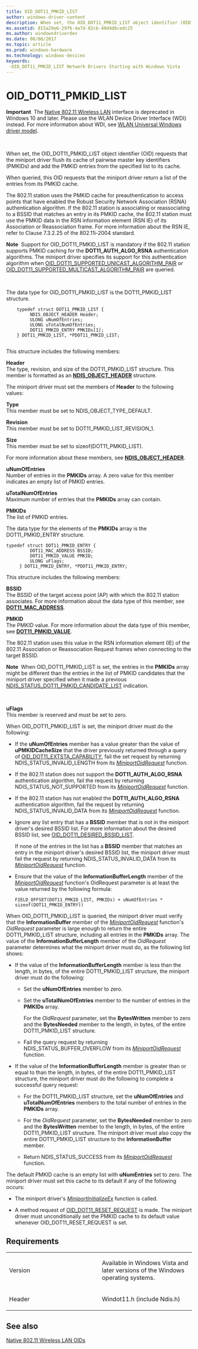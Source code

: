 ```yaml
---
title: OID_DOT11_PMKID_LIST
author: windows-driver-content
description: When set, the OID_DOT11_PMKID_LIST object identifier (OID) requests that the miniport driver flush its cache of pairwise master key identifiers (PMKIDs) and add the PMKID entries from the specified list to its cache.
ms.assetid: 815a29e6-29f6-4a7d-82cb-40d4d6cedc25
ms.author: windowsdriverdev
ms.date: 08/08/2017
ms.topic: article
ms.prod: windows-hardware
ms.technology: windows-devices
keywords: 
 -OID_DOT11_PMKID_LIST Network Drivers Starting with Windows Vista
---
```


# OID\_DOT11\_PMKID\_LIST


**Important**  The [Native 802.11 Wireless LAN](https://msdn.microsoft.com/library/windows/hardware/ff560690) interface is deprecated in Windows 10 and later. Please use the WLAN Device Driver Interface (WDI) instead. For more information about WDI, see [WLAN Universal Windows driver model](https://msdn.microsoft.com/library/windows/hardware/dn897672).

 

When set, the OID\_DOT11\_PMKID\_LIST object identifier (OID) requests that the miniport driver flush its cache of pairwise master key identifiers (PMKIDs) and add the PMKID entries from the specified list to its cache.

When queried, this OID requests that the miniport driver return a list of the entries from its PMKID cache.

The 802.11 station uses the PMKID cache for preauthentication to access points that have enabled the Robust Security Network Association (RSNA) authentication algorithm. If the 802.11 station is associating or reassociating to a BSSID that matches an entry in its PMKID cache, the 802.11 station must use the PMKID data in the RSN information element (RSN IE) of its Association or Reassociation frame. For more information about the RSN IE, refer to Clause 7.3.2.25 of the 802.11i-2004 standard.

**Note**  Support for OID\_DOT11\_PMKID\_LIST is mandatory if the 802.11 station supports PMKID caching for the **DOT11\_AUTH\_ALGO\_RSNA** authentication algorithms. The miniport driver specifies its support for this authentication algorithm when [OID\_DOT11\_SUPPORTED\_UNICAST\_ALGORITHM\_PAIR](oid-dot11-supported-unicast-algorithm-pair.md) or [OID\_DOT11\_SUPPORTED\_MULTICAST\_ALGORITHM\_PAIR](oid-dot11-supported-multicast-algorithm-pair.md) are queried.

 

The data type for OID\_DOT11\_PMKID\_LIST is the DOT11\_PMKID\_LIST structure.

```ManagedCPlusPlus
    typedef struct DOT11_PMKID_LIST {
         NDIS_OBJECT_HEADER Header; 
         ULONG uNumOfEntries;
         ULONG uTotalNumOfEntries;
         DOT11_PMKID_ENTRY PMKIDs[1];
    } DOT11_PMKID_LIST, *PDOT11_PMKID_LIST;
  
```

This structure includes the following members:

<a href="" id="header"></a>**Header**  
The type, revision, and size of the DOT11\_PMKID\_LIST structure. This member is formatted as an [**NDIS\_OBJECT\_HEADER**](https://msdn.microsoft.com/library/windows/hardware/ff566588) structure.

The miniport driver must set the members of **Header** to the following values:

<a href="" id="type"></a>**Type**  
This member must be set to NDIS\_OBJECT\_TYPE\_DEFAULT.

<a href="" id="revision"></a>**Revision**  
This member must be set to DOT11\_PMKID\_LIST\_REVISION\_1.

<a href="" id="size"></a>**Size**  
This member must be set to sizeof(DOT11\_PMKID\_LIST).

For more information about these members, see [**NDIS\_OBJECT\_HEADER**](https://msdn.microsoft.com/library/windows/hardware/ff566588).

<a href="" id="unumofentries"></a>**uNumOfEntries**  
Number of entries in the **PMKIDs** array. A zero value for this member indicates an empty list of PMKID entries.

<a href="" id="utotalnumofentries"></a>**uTotalNumOfEntries**  
Maximum number of entries that the **PMKIDs** array can contain.

<a href="" id="pmkids"></a>**PMKIDs**  
The list of PMKID entries.

The data type for the elements of the **PMKIDs** array is the DOT11\_PMKID\_ENTRY structure.

``` syntax
typedef struct DOT11_PMKID_ENTRY {         
         DOT11_MAC_ADDRESS BSSID;
         DOT11_PMKID_VALUE PMKID; 
         ULONG uFlags;   
     } DOT11_PMKID_ENTRY, *PDOT11_PMKID_ENTRY;
```

This structure includes the following members:

<a href="" id="bssid"></a>**BSSID**  
The BSSID of the target access point (AP) with which the 802.11 station associates. For more information about the data type of this member, see [**DOT11\_MAC\_ADDRESS**](https://msdn.microsoft.com/library/windows/hardware/ff548681).

<a href="" id="pmkid"></a>**PMKID**  
The PMKID value. For more information about the data type of this member, see [**DOT11\_PMKID\_VALUE**](dot11-pmkid-value.md).

The 802.11 station uses this value in the RSN information element (IE) of the 802.11 Association or Reassociation Request frames when connecting to the target BSSID.

**Note**  When OID\_DOT11\_PMKID\_LIST is set, the entries in the **PMKIDs** array might be different than the entries in the list of PMKID candidates that the miniport driver specified when it made a previous [NDIS\_STATUS\_DOT11\_PMKID\_CANDIDATE\_LIST](ndis-status-dot11-pmkid-candidate-list.md) indication.

 

<a href="" id="uflags"></a>**uFlags**  
This member is reserved and must be set to zero.

When OID\_DOT11\_PMKID\_LIST is set, the miniport driver must do the following:

-   If the **uNumOfEntries** member has a value greater than the value of **uPMKIDCacheSize** that the driver previously returned through a query of [OID\_DOT11\_EXTSTA\_CAPABILITY](oid-dot11-extsta-capability.md), fail the set request by returning NDIS\_STATUS\_INVALID\_LENGTH from its [*MiniportOidRequest*](https://msdn.microsoft.com/library/windows/hardware/ff559416) function.

-   If the 802.11 station does not support the **DOT11\_AUTH\_ALGO\_RSNA** authentication algorithm, fail the request by returning NDIS\_STATUS\_NOT\_SUPPORTED from its [*MiniportOidRequest*](https://msdn.microsoft.com/library/windows/hardware/ff559416) function.

-   If the 802.11 station has not enabled the **DOT11\_AUTH\_ALGO\_RSNA** authentication algorithm, fail the request by returning NDIS\_STATUS\_INVALID\_DATA from its [*MiniportOidRequest*](https://msdn.microsoft.com/library/windows/hardware/ff559416) function.

-   Ignore any list entry that has a **BSSID** member that is not in the miniport driver's desired BSSID list. For more information about the desired BSSID list, see [OID\_DOT11\_DESIRED\_BSSID\_LIST](oid-dot11-desired-bssid-list.md).

    If none of the entries in the list has a **BSSID** member that matches an entry in the miniport driver's desired BSSID list, the miniport driver must fail the request by returning NDIS\_STATUS\_INVALID\_DATA from its [*MiniportOidRequest*](https://msdn.microsoft.com/library/windows/hardware/ff559416) function.

-   Ensure that the value of the **InformationBufferLength** member of the [*MiniportOidRequest*](https://msdn.microsoft.com/library/windows/hardware/ff559416) function's OidRequest parameter is at least the value returned by the following formula:

    ```
    FIELD_OFFSET(DOT11_PMKID_LIST, PMKIDs) + uNumOfEntries * sizeof(DOT11_PMKID_ENTRY))
    ```

When OID\_DOT11\_PMKID\_LIST is queried, the miniport driver must verify that the **InformationBuffer** member of the [*MiniportOidRequest*](https://msdn.microsoft.com/library/windows/hardware/ff559416) function's *OidRequest* parameter is large enough to return the entire DOT11\_PMKID\_LIST structure, including all entries in the **PMKIDs** array. The value of the **InformationBufferLength** member of the *OidRequest* parameter determines what the miniport driver must do, as the following list shows:

-   If the value of the **InformationBufferLength** member is less than the length, in bytes, of the entire DOT11\_PMKID\_LIST structure, the miniport driver must do the following:

    -   Set the **uNumOfEntries** member to zero.

    -   Set the **uTotalNumOfEntries** member to the number of entries in the **PMKIDs** array.

        For the *OidRequest* parameter, set the **BytesWritten** member to zero and the **BytesNeeded** member to the length, in bytes, of the entire DOT11\_PMKID\_LIST structure.

    -   Fail the query request by returning NDIS\_STATUS\_BUFFER\_OVERFLOW from its [*MiniportOidRequest*](https://msdn.microsoft.com/library/windows/hardware/ff559416) function.

-   If the value of the **InformationBufferLength** member is greater than or equal to than the length, in bytes, of the entire DOT11\_PMKID\_LIST structure, the miniport driver must do the following to complete a successful query request:

    -   For the DOT11\_PMKID\_LIST structure, set the **uNumOfEntries** and **uTotalNumOfEntries** members to the total number of entries in the **PMKIDs** array.

    -   For the *OidRequest* parameter, set the **BytesNeeded** member to zero and the **BytesWritten** member to the length, in bytes, of the entire DOT11\_PMKID\_LIST structure. The miniport driver must also copy the entire DOT11\_PMKID\_LIST structure to the **InformationBuffer** member.

    -   Return NDIS\_STATUS\_SUCCESS from its [*MiniportOidRequest*](https://msdn.microsoft.com/library/windows/hardware/ff559416) function.

The default PMKID cache is an empty list with **uNumEntries** set to zero. The miniport driver must set this cache to its default if any of the following occurs:

-   The miniport driver's [*MiniportInitializeEx*](https://msdn.microsoft.com/library/windows/hardware/ff559389) function is called.

-   A method request of [OID\_DOT11\_RESET\_REQUEST](oid-dot11-reset-request.md) is made. The miniport driver must unconditionally set the PMKID cache to its default value whenever OID\_DOT11\_RESET\_REQUEST is set.

Requirements
------------

<table>
<colgroup>
<col width="50%" />
<col width="50%" />
</colgroup>
<tbody>
<tr class="odd">
<td><p>Version</p></td>
<td><p>Available in Windows Vista and later versions of the Windows operating systems.</p></td>
</tr>
<tr class="even">
<td><p>Header</p></td>
<td>Windot11.h (include Ndis.h)</td>
</tr>
</tbody>
</table>

## See also


[Native 802.11 Wireless LAN OIDs](https://msdn.microsoft.com/library/windows/hardware/ff560691)

 

 




